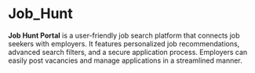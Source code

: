 # Job_Hunt
**Job Hunt Portal** is a user-friendly job search platform that connects job seekers with employers. It features personalized job recommendations, advanced search filters, and a secure application process. Employers can easily post vacancies and manage applications in a streamlined manner.
